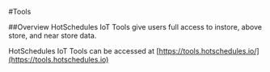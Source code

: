 #Tools

##Overview
HotSchedules IoT Tools give users full access to instore, above store, and near store data.

HotSchedules IoT Tools can be accessed at [https://tools.hotschedules.io/](https://tools.hotschedules.io)
